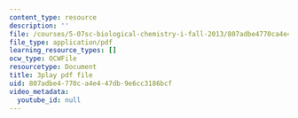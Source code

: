 ```yaml
---
content_type: resource
description: ''
file: /courses/5-07sc-biological-chemistry-i-fall-2013/807adbe4770ca4e447db9e6cc3186bcf_ojvz7pVVZ-o.pdf
file_type: application/pdf
learning_resource_types: []
ocw_type: OCWFile
resourcetype: Document
title: 3play pdf file
uid: 807adbe4-770c-a4e4-47db-9e6cc3186bcf
video_metadata:
  youtube_id: null
---
```

